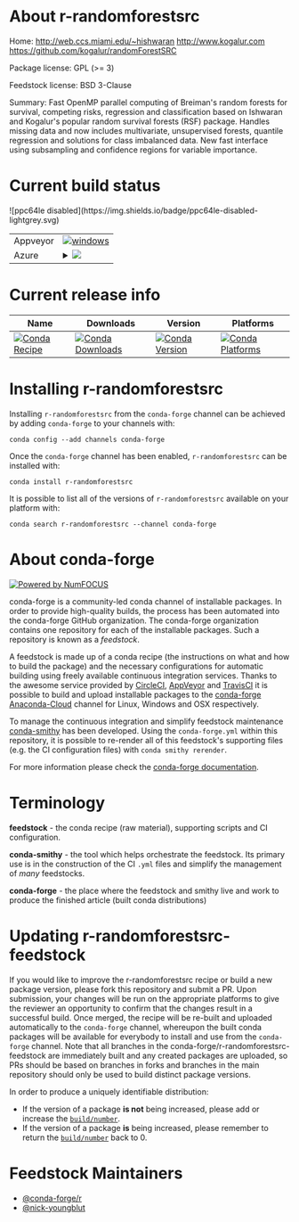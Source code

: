 About r-randomforestsrc
=======================

Home: http://web.ccs.miami.edu/~hishwaran http://www.kogalur.com https://github.com/kogalur/randomForestSRC

Package license: GPL (>= 3)

Feedstock license: BSD 3-Clause

Summary: Fast OpenMP parallel computing of Breiman's random forests for survival, competing risks, regression and classification based on Ishwaran and Kogalur's popular random survival forests (RSF) package.  Handles missing data and now includes multivariate, unsupervised forests, quantile regression and solutions for class imbalanced data.  New fast interface using subsampling and confidence regions for variable importance.



Current build status
====================


<table><tr>
    <td>Appveyor</td>
    <td>
      <a href="https://ci.appveyor.com/project/conda-forge/r-randomforestsrc-feedstock/branch/master">
        <img alt="windows" src="https://img.shields.io/appveyor/ci/conda-forge/r-randomforestsrc-feedstock/master.svg?label=Windows">
      </a>
    </td>
  </tr>
    
  <tr>
    <td>Azure</td>
    <td>
      <details>
        <summary>
          <a href="https://dev.azure.com/conda-forge/feedstock-builds/_build/latest?definitionId=3467&branchName=master">
            <img src="https://dev.azure.com/conda-forge/feedstock-builds/_apis/build/status/r-randomforestsrc-feedstock?branchName=master">
          </a>
        </summary>
        <table>
          <thead><tr><th>Variant</th><th>Status</th></tr></thead>
          <tbody><tr>
              <td>linux_target_platformlinux-64</td>
              <td>
                <a href="https://dev.azure.com/conda-forge/feedstock-builds/_build/latest?definitionId=3467&branchName=master">
                  <img src="https://dev.azure.com/conda-forge/feedstock-builds/_apis/build/status/r-randomforestsrc-feedstock?branchName=master&jobName=linux&configuration=linux_target_platformlinux-64" alt="variant">
                </a>
              </td>
            </tr><tr>
              <td>osx_target_platformosx-64</td>
              <td>
                <a href="https://dev.azure.com/conda-forge/feedstock-builds/_build/latest?definitionId=3467&branchName=master">
                  <img src="https://dev.azure.com/conda-forge/feedstock-builds/_apis/build/status/r-randomforestsrc-feedstock?branchName=master&jobName=osx&configuration=osx_target_platformosx-64" alt="variant">
                </a>
              </td>
            </tr><tr>
              <td>win_target_platformwin-64</td>
              <td>
                <a href="https://dev.azure.com/conda-forge/feedstock-builds/_build/latest?definitionId=3467&branchName=master">
                  <img src="https://dev.azure.com/conda-forge/feedstock-builds/_apis/build/status/r-randomforestsrc-feedstock?branchName=master&jobName=win&configuration=win_target_platformwin-64" alt="variant">
                </a>
              </td>
            </tr>
          </tbody>
        </table>
      </details>
    </td>
  </tr>
![ppc64le disabled](https://img.shields.io/badge/ppc64le-disabled-lightgrey.svg)
</table>

Current release info
====================

| Name | Downloads | Version | Platforms |
| --- | --- | --- | --- |
| [![Conda Recipe](https://img.shields.io/badge/recipe-r--randomforestsrc-green.svg)](https://anaconda.org/conda-forge/r-randomforestsrc) | [![Conda Downloads](https://img.shields.io/conda/dn/conda-forge/r-randomforestsrc.svg)](https://anaconda.org/conda-forge/r-randomforestsrc) | [![Conda Version](https://img.shields.io/conda/vn/conda-forge/r-randomforestsrc.svg)](https://anaconda.org/conda-forge/r-randomforestsrc) | [![Conda Platforms](https://img.shields.io/conda/pn/conda-forge/r-randomforestsrc.svg)](https://anaconda.org/conda-forge/r-randomforestsrc) |

Installing r-randomforestsrc
============================

Installing `r-randomforestsrc` from the `conda-forge` channel can be achieved by adding `conda-forge` to your channels with:

```
conda config --add channels conda-forge
```

Once the `conda-forge` channel has been enabled, `r-randomforestsrc` can be installed with:

```
conda install r-randomforestsrc
```

It is possible to list all of the versions of `r-randomforestsrc` available on your platform with:

```
conda search r-randomforestsrc --channel conda-forge
```


About conda-forge
=================

[![Powered by NumFOCUS](https://img.shields.io/badge/powered%20by-NumFOCUS-orange.svg?style=flat&colorA=E1523D&colorB=007D8A)](http://numfocus.org)

conda-forge is a community-led conda channel of installable packages.
In order to provide high-quality builds, the process has been automated into the
conda-forge GitHub organization. The conda-forge organization contains one repository
for each of the installable packages. Such a repository is known as a *feedstock*.

A feedstock is made up of a conda recipe (the instructions on what and how to build
the package) and the necessary configurations for automatic building using freely
available continuous integration services. Thanks to the awesome service provided by
[CircleCI](https://circleci.com/), [AppVeyor](https://www.appveyor.com/)
and [TravisCI](https://travis-ci.org/) it is possible to build and upload installable
packages to the [conda-forge](https://anaconda.org/conda-forge)
[Anaconda-Cloud](https://anaconda.org/) channel for Linux, Windows and OSX respectively.

To manage the continuous integration and simplify feedstock maintenance
[conda-smithy](https://github.com/conda-forge/conda-smithy) has been developed.
Using the ``conda-forge.yml`` within this repository, it is possible to re-render all of
this feedstock's supporting files (e.g. the CI configuration files) with ``conda smithy rerender``.

For more information please check the [conda-forge documentation](https://conda-forge.org/docs/).

Terminology
===========

**feedstock** - the conda recipe (raw material), supporting scripts and CI configuration.

**conda-smithy** - the tool which helps orchestrate the feedstock.
                   Its primary use is in the construction of the CI ``.yml`` files
                   and simplify the management of *many* feedstocks.

**conda-forge** - the place where the feedstock and smithy live and work to
                  produce the finished article (built conda distributions)


Updating r-randomforestsrc-feedstock
====================================

If you would like to improve the r-randomforestsrc recipe or build a new
package version, please fork this repository and submit a PR. Upon submission,
your changes will be run on the appropriate platforms to give the reviewer an
opportunity to confirm that the changes result in a successful build. Once
merged, the recipe will be re-built and uploaded automatically to the
`conda-forge` channel, whereupon the built conda packages will be available for
everybody to install and use from the `conda-forge` channel.
Note that all branches in the conda-forge/r-randomforestsrc-feedstock are
immediately built and any created packages are uploaded, so PRs should be based
on branches in forks and branches in the main repository should only be used to
build distinct package versions.

In order to produce a uniquely identifiable distribution:
 * If the version of a package **is not** being increased, please add or increase
   the [``build/number``](https://conda.io/docs/user-guide/tasks/build-packages/define-metadata.html#build-number-and-string).
 * If the version of a package **is** being increased, please remember to return
   the [``build/number``](https://conda.io/docs/user-guide/tasks/build-packages/define-metadata.html#build-number-and-string)
   back to 0.

Feedstock Maintainers
=====================

* [@conda-forge/r](https://github.com/conda-forge/r/)
* [@nick-youngblut](https://github.com/nick-youngblut/)

